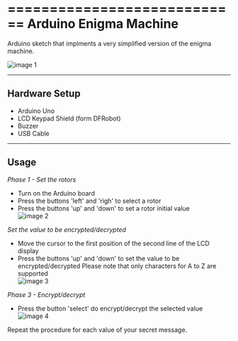 ============================
Arduino Enigma Machine
============================

Arduino sketch that implments a very simplified version of the enigma machine.

![image 1](images/enigma-machine-1.png) 

----------------------------------
Hardware Setup
----------------------------------
* Arduino Uno 
* LCD Keypad Shield (form DFRobot)
* Buzzer
* USB Cable

----------------------------------
Usage
----------------------------------
*Phase 1 - Set the rotors*  
* Turn on the Arduino board
* Press the buttons 'left' and 'righ' to select a rotor
* Press the buttons 'up' and 'down' to set a rotor initial value  
![image 2](images/enigma-machine-2.png)  

*Set the value to be encrypted/decrypted*  
* Move the cursor to the first position of the second line of the LCD display
* Press the buttons 'up' and 'down' to set the value to be encrypted/decrypted
  Please note that only characters for A to Z are supported  
![image 3](images/enigma-machine-3.png)  

*Phase 3 - Encrypt/decrypt*  
* Press the button 'select' do encrypt/decrypt the selected value  
![image 4](images/enigma-machine-4.png)  

Repeat the procedure for each value of your secret message.  

